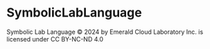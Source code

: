 # SymbolicLabLanguage

Symbolic Lab Language © 2024 by Emerald Cloud Laboratory Inc. is licensed under CC BY-NC-ND 4.0 
